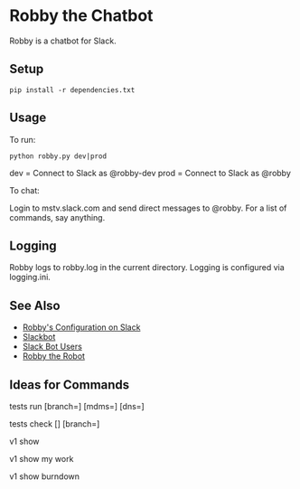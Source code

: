 # Robby the Chatbot

Robby is a chatbot for Slack.

## Setup

`pip install -r dependencies.txt`

## Usage

To run: 

`python robby.py dev|prod`

dev = Connect to Slack as @robby-dev
prod = Connect to Slack as @robby

To chat:

Login to mstv.slack.com and send direct messages to @robby. For a list of commands, say anything.

## Logging

Robby logs to robby.log in the current directory. Logging is configured via logging.ini.

## See Also

* [Robby's Configuration on Slack](https://mstv.slack.com/services/B0UGM757B)
* [Slackbot](https://github.com/lins05/slackbot)
* [Slack Bot Users](https://api.slack.com/bot-users)
* [Robby the Robot](https://en.wikipedia.org/wiki/Robby_the_Robot)

## Ideas for Commands

tests run <name> [branch=<branch>] [mdms=<mdms-ip>] [dns=<dns-ip>]

tests check [<name>] [branch=<branch>]

v1 show <id>

v1 show my work

v1 show burndown <team>